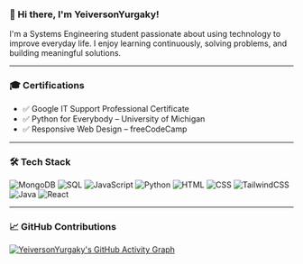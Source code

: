 ### 👋 Hi there, I'm YeiversonYurgaky!

I'm a Systems Engineering student passionate about using technology to improve everyday life. I enjoy learning continuously, solving problems, and building meaningful solutions.

---

### 🎓 Certifications
- ✅ Google IT Support Professional Certificate
- ✅ Python for Everybody – University of Michigan
- ✅ Responsive Web Design – freeCodeCamp

---

### 🛠️ Tech Stack
![MongoDB](https://img.shields.io/badge/-MongoDB-4EA94B?style=flat&logo=mongodb&logoColor=white)
![SQL](https://img.shields.io/badge/-SQL-4479A1?style=flat&logo=mysql&logoColor=white)
![JavaScript](https://img.shields.io/badge/-JavaScript-F7DF1E?style=flat&logo=javascript&logoColor=black)
![Python](https://img.shields.io/badge/-Python-3776AB?style=flat&logo=python&logoColor=white)
![HTML](https://img.shields.io/badge/-HTML5-E34F26?style=flat&logo=html5&logoColor=white)
![CSS](https://img.shields.io/badge/-CSS3-1572B6?style=flat&logo=css3&logoColor=white)
![TailwindCSS](https://img.shields.io/badge/-TailwindCSS-38B2AC?style=flat&logo=tailwind-css&logoColor=white)
![Java](https://img.shields.io/badge/-Java-007396?style=flat&logo=java&logoColor=white)
![React](https://img.shields.io/badge/-React-61DAFB?style=flat&logo=react&logoColor=black)

---

### 📈 GitHub Contributions
[![YeiversonYurgaky's GitHub Activity Graph](https://github-readme-activity-graph.cyclic.app/graph?username=YeiversonYurgaky&theme=github-compact)](https://github.com/ashutosh00710/github-readme-activity-graph)

